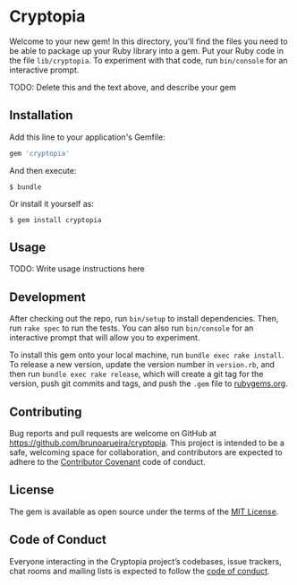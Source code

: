 # Cryptopia

Welcome to your new gem! In this directory, you'll find the files you need to be able to package up your Ruby library into a gem. Put your Ruby code in the file `lib/cryptopia`. To experiment with that code, run `bin/console` for an interactive prompt.

TODO: Delete this and the text above, and describe your gem

## Installation

Add this line to your application's Gemfile:

```ruby
gem 'cryptopia'
```

And then execute:

    $ bundle

Or install it yourself as:

    $ gem install cryptopia

## Usage

TODO: Write usage instructions here

## Development

After checking out the repo, run `bin/setup` to install dependencies. Then, run `rake spec` to run the tests. You can also run `bin/console` for an interactive prompt that will allow you to experiment.

To install this gem onto your local machine, run `bundle exec rake install`. To release a new version, update the version number in `version.rb`, and then run `bundle exec rake release`, which will create a git tag for the version, push git commits and tags, and push the `.gem` file to [rubygems.org](https://rubygems.org).

## Contributing

Bug reports and pull requests are welcome on GitHub at https://github.com/brunoarueira/cryptopia. This project is intended to be a safe, welcoming space for collaboration, and contributors are expected to adhere to the [Contributor Covenant](http://contributor-covenant.org) code of conduct.

## License

The gem is available as open source under the terms of the [MIT License](https://opensource.org/licenses/MIT).

## Code of Conduct

Everyone interacting in the Cryptopia project’s codebases, issue trackers, chat rooms and mailing lists is expected to follow the [code of conduct](https://github.com/brunoarueira/cryptopia/blob/master/CODE_OF_CONDUCT.md).
